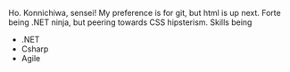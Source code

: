 Ho. Konnichiwa, sensei! My preference is for git, but html is up next. Forte being .NET ninja, but peering towards CSS hipsterism.
Skills being
* .NET
* Csharp
* Agile